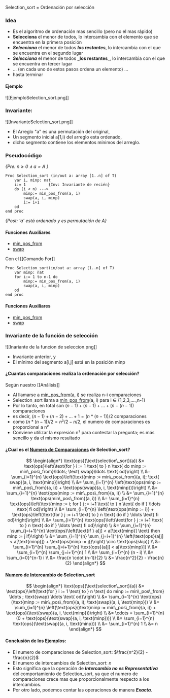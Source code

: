 Selection_sort = Ordenación por selección
### Idea
- Es el algoritmo de ordenación mas sencillo (pero no el mas rápido)
- **Selecciona** el menor de todos, lo intercambia con el elemento que se encuentra en la primera posición 
- **_Selecciona_** el menor de todos **_los restantes_**, lo intercambia con el que se encuentra en el segundo lugar
- **_Selecciona_** el menor de todos **_los restantes**_, lo intercambia con el que se encuentra en tercer lugar 
- ... (en cada uno de estos pasos ordena un elemento) ... 
- hasta terminar
#### Ejemplo
![[EjemploSelection_sort.png]]

### Invariante:
![[InvarianteSelection_sort.png]]
- El Arreglo "a" es una permutación del original,
- Un segmento inicial a[1,i) del arreglo esta ordenado,
- dicho segmento contiene los elementos mínimos del arreglo.
 
### Pseudocódigo
*{Pre: $n≥0 ∧ a = A$ }*
``` LenguajeDeLaMateria
Proc Selection_sort (in/out a: array [1..n] of T)
	var i, minp: nat
	i:= 1          {Inv: Invariante de recién}
	do (i < n) --->
		minp:= min_pos_from(a, i)
		swap(a, i, minp)
		i:= i+1
	od
end proc
```
*{Post: 'a' está ordenado y es permutación de A}*
#### Funciones Auxiliares
- [min_pos_from](FuncionDeSeleccion.md)
- [swap](swap.md)

Con el [[Comando For]]
```LenguajeDeLaMateria
Proc Selection_sort(in/out a: array [1..n] of T)
	var minp: nat
	for i:= 1 to n-1 do
		minp:= min_pos_from(a, i)
		swap(a, i, minp)
	od
end proc
```
#### Funciones Auxiliares
- [min_pos_from](FuncionDeSeleccion.md)
- [swap](swap.md)

### Invariante de la función de selección 
![[Inariante de la funcion de seleccion.png]]
- Invariante anterior, y
- El mínimo del segmento a[i,j] está en la posición minp

#### ¿Cuantas comparaciones realiza la ordenación por selección?
Según nuestro [[Análisis]]
- Al llamarse a [min_pos_from](FuncionDeSeleccion.md)(a, i) se realiza n-i comparaciones
- Selection_sort llama a [min_pos_from](FuncionDeSeleccion.md)(a, i) para i ∈ {1,2,3,....,n-1}
- Por lo tanto, en total son $(n-1) + (n-1) + ... + (n - (n-1))$ comparaciones
- es decir, $(n-1) + (n-2) + ... + 1 = (n * (n-1))/2$ comparaciones
- como $(n * (n-1))/2  =  n²/2 - n/2$, el numero de comparaciones es proporcional a n²
- Conviene utilizar la expresión n² para contestar la pregunta; es más sencillo y da el mismo resultado

#### ¿Cual es el [Numero de Comparaciones](NumeroDeOperaciones.md) de Selection_sort?
$$ \begin{align*} \text{ops}(\text{selection\_sort}(a)) &= \text{ops}\left(\text{for } i := 1 \text{ to } n \text{ do minp := min\_pos\_from}\ldots; \text{ swap}\ldots \text{ od}\right) \\ &= \sum_{i=1}^{n} \text{ops}\left(\text{minp := min\_pos\_from}(a, i); \text{ swap}(a, i, \text{minp})\right) \\ &= \sum_{i=1}^{n} \left(\text{ops(minp := min\_pos\_from}(a, i)) + \text{ops(swap}(a, i, \text{minp}))\right) \\ &= \sum_{i=1}^{n} \text{ops(minp := min\_pos\_from}(a, i)) \\ &= \sum_{i=1}^{n} \text{ops(min\_pos\_from}(a, i)) \\ &= \sum_{i=1}^{n} \text{ops}\left(\text{minp := i; for } j := i+1 \text{ to } n \text{ do if } \ldots \text{ fi od}\right) \\ &= \sum_{i=1}^{n} \left(\text{ops(minp := i)} + \text{ops}\left(\text{for } j := i+1 \text{ to } n \text{ do if } \ldots \text{ fi od}\right)\right) \\ &= \sum_{i=1}^{n} \text{ops}\left(\text{for } j := i+1 \text{ to } n \text{ do if } \ldots \text{ fi od}\right) \\ &= \sum_{i=1}^{n} \sum_{j=i+1}^{n} \text{ops}\left(\text{if } a[j] < a[\text{minp}] \text{ then minp := j if}\right) \\ &= \sum_{i=1}^{n} \sum_{j=i+1}^{n} \left(\text{ops}(a[j] < a[\text{minp}]) + \text{ops(minp := j)}\right) \circ \text{ops(skip)} \\ &= \sum_{i=1}^{n} \sum_{j=i+1}^{n} \text{ops}(a[j] < a[\text{minp}]) \\
&= \sum_{i=1}^{n} \sum_{j=i+1}^{n} 1 \\ &= \sum_{i=1}^{n} (n - i) \\ &= \sum_{i=0}^{n-1} i \\ &= \frac{n \cdot (n-1)}{2} \\ &= \frac{n^2}{2} - \frac{n}{2}
\end{align*} $$


#### [Numero de Intercambio](NumeroDeOperaciones.md) de Selection_sort
$$ \begin{align*} \text{ops}(\text{selection\_sort}(a)) &= \text{ops}\left(\text{for } i := 1 \text{ to } n \text{ do minp := min\_pos\_from} \ldots ; \text{swap} \ldots \text{ od}\right) \\ &= \sum_{i=1}^{n} \text{ops}(\text{minp := min\_pos\_from}(a, i); \text{swap}(a, i, \text{minp})) \\ &= \sum_{i=1}^{n} \left(\text{ops}(\text{minp := min\_pos\_from}(a, i)) + \text{ops}(\text{swap}(a, i, \text{minp}))\right) \\ &= \cdots = \sum_{i=1}^{n} (0 + \text{ops}(\text{swap}(a, i, \text{minp}))) \\ &= \sum_{i=1}^{n} \text{ops}(\text{swap}(a, i, \text{minp})) \\ &= \sum_{i=1}^{n} 1 \\ &= n \end{align*} $$

#### Conclusión de los Ejemplos:
- El numero de comparaciones de Selection_sort: $\frac{n^2}{2} - \frac{n}{2}$
- El numero de intercambios de Selection_sort: $n$
- Esto significa que la operación de ***Intercambio no es Representativa*** del comportamiento de Selection_sort, ya que el numero de comparaciones crece mas que proporcionalmente respecto a los intercambios.
- Por otro lado, podemos contar las operaciones de manera ***Exacta***.